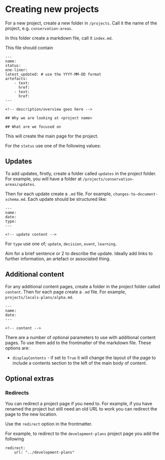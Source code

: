 # Creating new projects

For a new project, create a new folder in `/projects`. Call it the name of the project, e.g. `conservation-areas`.

In this folder create a markdown file, call it `index.md`.

This file should contain

```
---
name:
status:
one-liner:
latest_updated: # use the YYYY-MM-DD format
artefacts:
    - text:
      href:
    - text:
      href:
---

<!-- description/overview goes here -->

## Why we are looking at <project name>

## What are we focused on

```

This will create the main page for the project.

For the `status` use one of the following values: 

## Updates

To add updates, firstly, create a folder called `updates` in the project folder. For example, you will have a folder at `/projects/conservation-areas/updates`.

Then for each update create a `.md` file. For example, `changes-to-document-schema.md`. Each update should be structured like:

```
---
name:
date:
type:
---

<!-- update content -->

```
For `type` use one of; `update`, `decision`, `event`, `learning`.

Aim for a brief sentence or 2 to describe the update. Ideally add links to further information, an artefact or associated thing.

## Additional content

For any additional content pages, create a folder in the project folder called  `content`. Then for each page create a `.md` file. For example, `projects/locals-plans/alpha.md`.

```
---
name:
date:
---

<!-- content -->

```

There are a number of optional parameters to use with additional content pages. To use them add to the frontmatter of the markdown file. These options are:

* `displayContents` - if set to `True` it will change the layout of the page to include a contents section to the left of the main body of content.


## Optional extras

### Redirects

You can redirect a project page if you need to. For example, if you have renamed the project but still need an old URL to work you can redirect the page to the new location.

Use the `redirect` option in the frontmatter.

For example, to redirect to the `development-plans` project page you add the following
```
redirect:
    url: "../development-plans"
```
